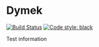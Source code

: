 Dymek
=====
[![Build Status](https://travis-ci.com/adamj57/Dymek.svg?branch=master)](https://travis-ci.com/adamj57/Dymek)
[![Code style: black](https://img.shields.io/badge/code%20style-black-000000.svg)](https://github.com/psf/black)

Test information